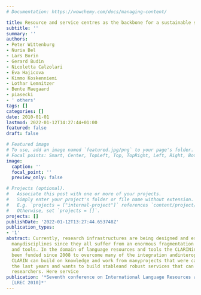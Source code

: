 ```yaml
---
# Documentation: https://wowchemy.com/docs/managing-content/

title: Resource and service centres as the backbone for a sustainable service infrastructure
subtitle: ''
summary: ''
authors:
- Peter Wittenburg
- Nuria Bel
- Lars Borin
- Gerard Budin
- Nicoletta Calzolari
- Eva Hajicova
- Kimmo Koskenniemi
- Lothar Lemnitzer
- Bente Maegaard
- piasecki
- ' others'
tags: []
categories: []
date: 2010-01-01
lastmod: 2022-01-12T14:27:44+01:00
featured: false
draft: false

# Featured image
# To use, add an image named `featured.jpg/png` to your page's folder.
# Focal points: Smart, Center, TopLeft, Top, TopRight, Left, Right, BottomLeft, Bottom, BottomRight.
image:
  caption: ''
  focal_point: ''
  preview_only: false

# Projects (optional).
#   Associate this post with one or more of your projects.
#   Simply enter your project's folder or file name without extension.
#   E.g. `projects = ["internal-project"]` references `content/project/deep-learning/index.md`.
#   Otherwise, set `projects = []`.
projects: []
publishDate: '2022-01-12T13:27:44.653748Z'
publication_types:
- '1'
abstract: Currently, research infrastructures are being designed and established in
  manydisciplines since they all suffer from an enormous fragmentation of theirresources
  and tools. In the domain of language resources and tools the CLARINinitiative has
  been funded since 2008 to overcome many of the integration andinteroperability hurdles.
  CLARIN can build on knowledge and work from manyprojects that were carried out during
  the last years and wants to build stableand robust services that can be used by
  researchers. Here service
publication: '*Seventh conference on International Language Resources and Evaluation
  [LREC 2010]*'
---
```

